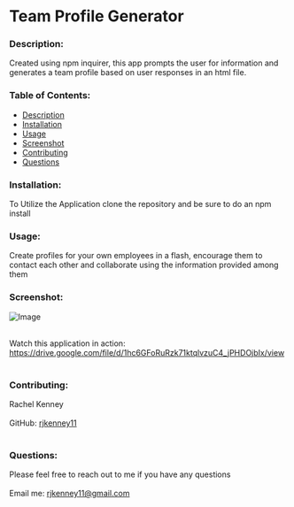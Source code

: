 # Team Profile Generator
  
### Description: 
Created using npm inquirer, this app prompts the user for information and generates a team profile based on user responses in an html file.

### Table of Contents:
  - [Description](#description)
  - [Installation](#installation)
  - [Usage](#usage)
  - [Screenshot](#screenshot)
  - [Contributing](#contributing)
  - [Questions](#questions)

### Installation:
To Utilize the Application clone the repository and be sure to do an npm install

### Usage:
Create profiles for your own employees in a flash, encourage them to contact each other and collaborate  using the information provided among them

### Screenshot:
![Image](https://user-images.githubusercontent.com/74163812/111855190-bd5aa280-88f9-11eb-91f0-c5771297f29c.png)
<br />
<br />

Watch this application in action: https://drive.google.com/file/d/1hc6GFoRuRzk71ktqlvzuC4_jPHDOjbIx/view
<br /><br />
### Contributing:
Rachel Kenney<br />
<br />
GitHub: [rjkenney11](http://github.com/rjkenney11)<br /><br />

### Questions:
Please feel free to reach out to me if you have any questions<br />
<br />
Email me: rjkenney11@gmail.com<br />
<br />

